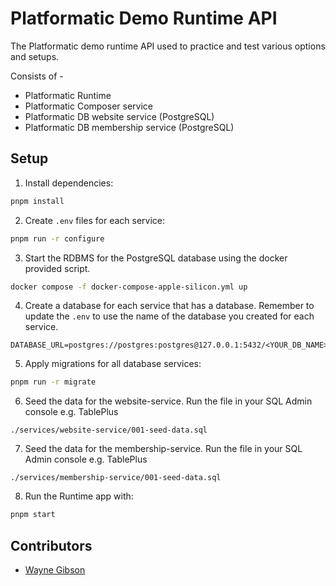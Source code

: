 # Platformatic Demo Runtime API

The Platformatic demo runtime API used to practice and test various options and setups.

Consists of - 

- Platformatic Runtime
- Platformatic Composer service
- Platformatic DB website service (PostgreSQL)
- Platformatic DB membership service (PostgreSQL)

## Setup

1. Install dependencies:

```bash
pnpm install
```

2. Create `.env` files for each service:

```bash
pnpm run -r configure
```

3. Start the RDBMS for the PostgreSQL database using the docker provided script.

```bash
docker compose -f docker-compose-apple-silicon.yml up
````

4. Create a database for each service that has a database. Remember to update the `.env` to use the name of the database you created for each service.

```console
DATABASE_URL=postgres://postgres:postgres@127.0.0.1:5432/<YOUR_DB_NAME>
```

5. Apply migrations for all database services:

```bash
pnpm run -r migrate
```

6. Seed the data for the website-service. Run the file in your SQL Admin console e.g. TablePlus

```
./services/website-service/001-seed-data.sql
```

7. Seed the data for the membership-service. Run the file in your SQL Admin console e.g. TablePlus

```
./services/membership-service/001-seed-data.sql
```

8. Run the Runtime app with:

```bash
pnpm start
```
## Contributors

- [Wayne Gibson](https://github.com/waynegibson)
